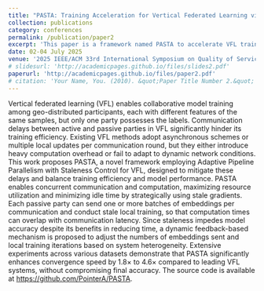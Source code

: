 ```yaml
---
title: "PASTA: Training Acceleration for Vertical Federated Learning via Adaptive Pipeline Parallelism"
collection: publications
category: conferences
permalink: /publication/paper2
excerpt: 'This paper is a framework named PASTA to accelerate VFL training.'
date: 02-04 July 2025
venue: '2025 IEEE/ACM 33rd International Symposium on Quality of Service (IWQoS)'
# slidesurl: 'http://academicpages.github.io/files/slides2.pdf'
paperurl: 'http://academicpages.github.io/files/paper2.pdf'
# citation: 'Your Name, You. (2010). &quot;Paper Title Number 2.&quot; <i>Journal 1</i>. 1(2).'
---
```


Vertical federated learning (VFL) enables collaborative model training among geo-distributed participants, each with different features of the same samples, but only one party possesses the labels. Communication delays between active and passive parties in VFL significantly hinder its training efficiency. Existing VFL methods adopt asynchronous schemes or multiple local updates per communication round, but they either introduce heavy computation overhead or fail to adapt to dynamic network conditions. This work proposes PASTA, a novel framework employing Adaptive Pipeline Parallelism with Staleness Control for VFL, designed to mitigate these delays and balance training efficiency and model performance. PASTA enables concurrent communication and computation, maximizing resource utilization and minimizing idle time by strategically using stale gradients. Each passive party can send one or more batches of embeddings per communication and conduct stale local training, so that computation times can overlap with communication latency. Since staleness impedes model accuracy despite its benefits in reducing time, a dynamic feedback-based mechanism is proposed to adjust the numbers of embeddings sent and local training iterations based on system heterogeneity. Extensive experiments across various datasets demonstrate that PASTA significantly enhances convergence speed by 1.8× to 4.6× compared to leading VFL systems, without compromising final accuracy. The source code is available at https://github.com/PointerA/PASTA.